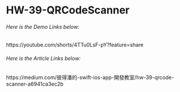 <h1> HW-39-QRCodeScanner </h1>

<H6>Here is the Demo Links below:</H6>
https://youtube.com/shorts/4TTu0LsF-pY?feature=share
<H6>Here is the Article Links below:</H6>
https://medium.com/彼得潘的-swift-ios-app-開發教室/hw-39-qrcode-scanner-a6941ca3ec2b
